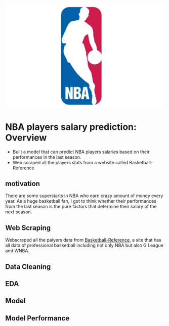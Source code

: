 ![](/image/nba_logo.png)
# NBA players salary prediction: Overview
- Built a model that can predict NBA players salaries based on their performances in the last season.
- Web scraped all the players stats from a website called Basketball-Reference

## motivation
There are some superstarts in NBA who earn crazy amount of money every year. As a huge basketball fan, I got to think whether their performances from the last season is the pure factors that determine their salary of the next season. 

## Web Scraping
Webscraped all the palyers data from [Basketball-Reference](https://www.basketball-reference.com/), a site that has all data of professional basketball including not only NBA but also G League and WNBA.

## Data Cleaning

## EDA

## Model

## Model Performance

